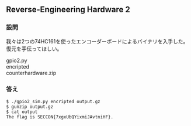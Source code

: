 ## Reverse-Engineering Hardware 2

### 設問
我々は2つの74HC161を使ったエンコーダーボードによるバイナリを入手した。  
復元を手伝ってほしい。  

gpio2.py  
encripted  
counterhardware.zip  

### 答え

```
$ ./gpio2_sim.py encripted output.gz
$ gunzip output.gz
$ cat output
The flag is SECCON{7xgxUbQYixmiJAvtniHF}.
```





